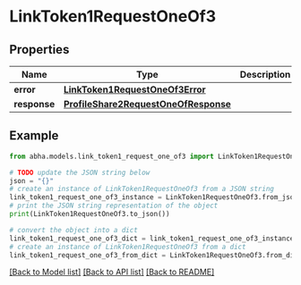 # LinkToken1RequestOneOf3


## Properties

Name | Type | Description | Notes
------------ | ------------- | ------------- | -------------
**error** | [**LinkToken1RequestOneOf3Error**](LinkToken1RequestOneOf3Error.md) |  | 
**response** | [**ProfileShare2RequestOneOfResponse**](ProfileShare2RequestOneOfResponse.md) |  | [optional] 

## Example

```python
from abha.models.link_token1_request_one_of3 import LinkToken1RequestOneOf3

# TODO update the JSON string below
json = "{}"
# create an instance of LinkToken1RequestOneOf3 from a JSON string
link_token1_request_one_of3_instance = LinkToken1RequestOneOf3.from_json(json)
# print the JSON string representation of the object
print(LinkToken1RequestOneOf3.to_json())

# convert the object into a dict
link_token1_request_one_of3_dict = link_token1_request_one_of3_instance.to_dict()
# create an instance of LinkToken1RequestOneOf3 from a dict
link_token1_request_one_of3_from_dict = LinkToken1RequestOneOf3.from_dict(link_token1_request_one_of3_dict)
```
[[Back to Model list]](../README.md#documentation-for-models) [[Back to API list]](../README.md#documentation-for-api-endpoints) [[Back to README]](../README.md)



